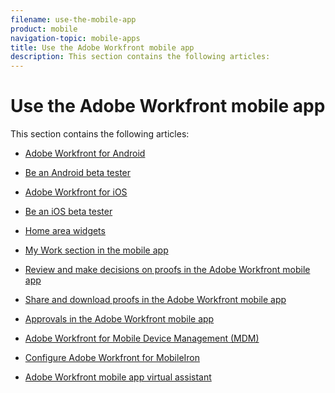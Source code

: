 ```yaml
---
filename: use-the-mobile-app
product: mobile
navigation-topic: mobile-apps
title: Use the Adobe Workfront mobile app
description: This section contains the following articles:
---
```


# Use the Adobe Workfront mobile app

This section contains the following articles:

* [Adobe Workfront for Android](../../../workfront-basics/mobile-apps/using-the-workfront-mobile-app/workfront-for-android.md) 
* [Be an Android beta tester](../../../workfront-basics/mobile-apps/using-the-workfront-mobile-app/android-beta-tester.md) 
* [Adobe Workfront for iOS](../../../workfront-basics/mobile-apps/using-the-workfront-mobile-app/workfront-for-ios.md) 
* [Be an iOS beta tester](../../../workfront-basics/mobile-apps/using-the-workfront-mobile-app/ios-beta-tester.md) 
* [Home area widgets](../../../workfront-basics/mobile-apps/using-the-workfront-mobile-app/home-area-widgets-mobile.md) 
* [My Work section in the mobile app](../../../workfront-basics/mobile-apps/using-the-workfront-mobile-app/my-work-section-mobile.md) 
* [Review and make decisions on proofs in the Adobe Workfront mobile app](../../../workfront-basics/mobile-apps/using-the-workfront-mobile-app/work-with-proofs-in-mobile-app.md) 
* [Share and download proofs in the Adobe Workfront mobile app](../../../workfront-basics/mobile-apps/using-the-workfront-mobile-app/share-proofs-mobile.md)

  <!--
  Comment on proofs in the Adobe Workfront mobile app
  -->

* [Approvals in the Adobe Workfront mobile app](../../../workfront-basics/mobile-apps/using-the-workfront-mobile-app/approvals-in-mobile-app.md) 
* [Adobe Workfront for Mobile Device Management (MDM)](../../../workfront-basics/mobile-apps/using-the-workfront-mobile-app/wf-mdm.md) 
* [Configure Adobe Workfront for MobileIron](../../../workfront-basics/mobile-apps/using-the-workfront-mobile-app/wf-mobileiron-configs.md) 
* [Adobe Workfront mobile app virtual assistant](../../../workfront-basics/mobile-apps/using-the-workfront-mobile-app/wf-mobile-virtual-assistant.md)

